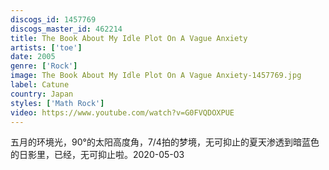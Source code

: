 ```yaml
---
discogs_id: 1457769
discogs_master_id: 462214
title: The Book About My Idle Plot On A Vague Anxiety
artists: ['toe']
date: 2005
genre: ['Rock']
image: The Book About My Idle Plot On A Vague Anxiety-1457769.jpg
label: Catune
country: Japan
styles: ['Math Rock']
video: https://www.youtube.com/watch?v=G0FVQDOXPUE
---
```


五月的环境光，90°的太阳高度角，7/4拍的梦境，无可抑止的夏天渗透到暗蓝色的日影里，已经，无可抑止啦。2020-05-03